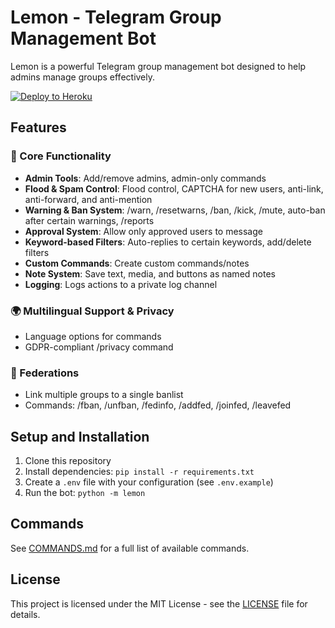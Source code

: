 # Lemon - Telegram Group Management Bot

Lemon is a powerful Telegram group management bot designed to help admins manage groups effectively.

[![Deploy to Heroku](https://www.herokucdn.com/deploy/button.svg)](https://heroku.com/deploy?template=https://github.com/saikatwtf/Lemon)

## Features

### 💼 Core Functionality
- **Admin Tools**: Add/remove admins, admin-only commands
- **Flood & Spam Control**: Flood control, CAPTCHA for new users, anti-link, anti-forward, and anti-mention
- **Warning & Ban System**: /warn, /resetwarns, /ban, /kick, /mute, auto-ban after certain warnings, /reports
- **Approval System**: Allow only approved users to message
- **Keyword-based Filters**: Auto-replies to certain keywords, add/delete filters
- **Custom Commands**: Create custom commands/notes
- **Note System**: Save text, media, and buttons as named notes
- **Logging**: Logs actions to a private log channel

### 🌍 Multilingual Support & Privacy
- Language options for commands
- GDPR-compliant /privacy command

### 📁 Federations
- Link multiple groups to a single banlist
- Commands: /fban, /unfban, /fedinfo, /addfed, /joinfed, /leavefed

## Setup and Installation

1. Clone this repository
2. Install dependencies: `pip install -r requirements.txt`
3. Create a `.env` file with your configuration (see `.env.example`)
4. Run the bot: `python -m lemon`

## Commands

See [COMMANDS.md](COMMANDS.md) for a full list of available commands.

## License

This project is licensed under the MIT License - see the [LICENSE](LICENSE) file for details.